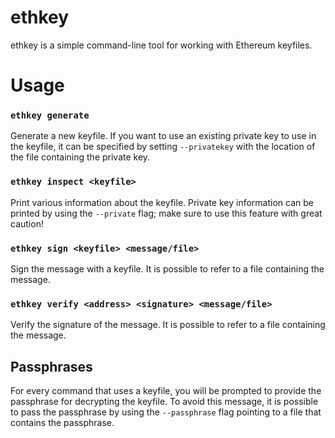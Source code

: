 # ethkey

ethkey is a simple command-line tool for working with Ethereum keyfiles.

# Usage

### `ethkey generate`

Generate a new keyfile.
If you want to use an existing private key to use in the keyfile, it can be
specified by setting `--privatekey` with the location of the file containing the
private key.

### `ethkey inspect <keyfile>`

Print various information about the keyfile.
Private key information can be printed by using the `--private` flag;
make sure to use this feature with great caution!

### `ethkey sign <keyfile> <message/file>`

Sign the message with a keyfile.
It is possible to refer to a file containing the message.

### `ethkey verify <address> <signature> <message/file>`

Verify the signature of the message.
It is possible to refer to a file containing the message.

## Passphrases

For every command that uses a keyfile, you will be prompted to provide the
passphrase for decrypting the keyfile. To avoid this message, it is possible
to pass the passphrase by using the `--passphrase` flag pointing to a file that
contains the passphrase.

